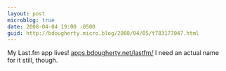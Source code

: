 ```yaml
---
layout: post
microblog: true
date: 2008-04-04 19:00 -0500
guid: http://bdougherty.micro.blog/2008/04/05/t783177047.html
---
```

My Last.fm app lives! [apps.bdougherty.net/lastfm/](http://apps.bdougherty.net/lastfm/) I need an actual name for it still, though.
